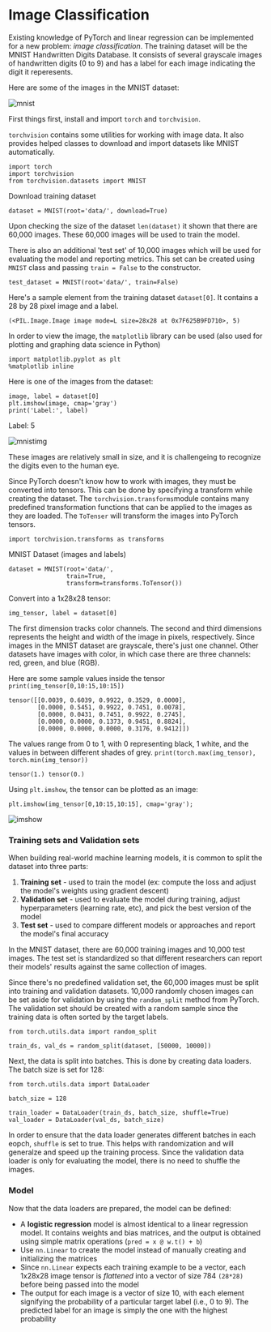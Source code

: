 # Image Classification
Existing knowledge of PyTorch and linear regression can be implemented for a new problem: *image classification*. The training dataset will be the MNIST Handwritten Digits Database. It consists of several grayscale images of handwritten digits (0 to 9) and has a label for each image indicating the digit it reperesents. 

Here are some of the images in the MNIST dataset:

![mnist](https://i.imgur.com/CAYnuo1.jpg)

First things first, install and import `torch` and `torchvision`. 

`torchvision` contains some utilities for working with image data. It also provides helped classes to download and import datasets like MNIST automatically. 
```
import torch
import torchvision
from torchvision.datasets import MNIST
```
Download training dataset
```
dataset = MNIST(root='data/', download=True)
```
Upon checking the size of the dataset `len(dataset)` it shown that there are 60,000 images. These 60,000 images will be used to train the model. 

There is also an additional 'test set' of 10,000 images which will be used for evaluating the model and reporting metrics. This set can be created using `MNIST` class and passing `train = False` to the constructor.
```
test_dataset = MNIST(root='data/', train=False)
```
Here's a sample element from the training dataset `dataset[0]`. It contains a 28 by 28 pixel image and a label. 
```
(<PIL.Image.Image image mode=L size=28x28 at 0x7F625B9FD710>, 5)
```
In order to view the image, the `matplotlib` library can be used (also used for plotting and graphing data science in Python)
```
import matplotlib.pyplot as plt
%matplotlib inline
```
Here is one of the images from the dataset:
```
image, label = dataset[0]
plt.imshow(image, cmap='gray')
print('Label:', label)
```
Label: 5

![mnistimg](https://miro.medium.com/max/704/1*GlZuwzO-dMXxyEHO65Ha_A.png)

These images are relatively small in size, and it is challengeing to recognize the digits even to the human eye. 

Since PyTorch doesn't know how to work with images, they must be converted into tensors. This can be done by specifying a transform while creating the dataset. The `torchvision.transforms`module contains many predefined transformation functions that can be applied to the images as they are loaded. The `ToTenser` will transform the images into PyTorch tensors. 
```
import torchvision.transforms as transforms
```
MNIST Dataset (images and labels)
```
dataset = MNIST(root='data/', 
                train=True,
                transform=transforms.ToTensor())
```
Convert into a 1x28x28 tensor:
```
img_tensor, label = dataset[0]
```
The first dimension tracks color channels. The second and third dimensions represents the height and width of the image in pixels, respectively. Since images in the MNIST dataset are grayscale, there's just one channel. Other datasets have images with color, in which case there are three channels: red, green, and blue (RGB).

Here are some sample values inside the tensor `print(img_tensor[0,10:15,10:15])`
```
tensor([[0.0039, 0.6039, 0.9922, 0.3529, 0.0000],
        [0.0000, 0.5451, 0.9922, 0.7451, 0.0078],
        [0.0000, 0.0431, 0.7451, 0.9922, 0.2745],
        [0.0000, 0.0000, 0.1373, 0.9451, 0.8824],
        [0.0000, 0.0000, 0.0000, 0.3176, 0.9412]])
```
The values range from 0 to 1, with 0 representing black, 1 white, and the values in between different shades of grey. `print(torch.max(img_tensor), torch.min(img_tensor))`
```
tensor(1.) tensor(0.)
```
Using `plt.imshow`, the tensor can be plotted as an image:
```
plt.imshow(img_tensor[0,10:15,10:15], cmap='gray');
```
![imshow](https://lh3.googleusercontent.com/fze6zrNtkU4KK79A4gOeOxP5PlW4CiKirOJjmj2Ezw3SDYnxhXHYM5-x8hjmxxbYp8Kl=s85)

### Training sets and Validation sets
When building real-world machine learning models, it is common to split the dataset into three parts:
1. **Training set** - used to train the model (ex: compute the loss and adjust the model's weights using gradient descent)
2. **Validation set** - used to evaluate the model during training, adjust hyperparameters (learning rate, etc), and pick the best version of the model
3. **Test set** - used to compare different models or approaches and report the model's final accuracy

In the MNIST dataset, there are 60,000 training images and 10,000 test images. The test set is standardized so that different researchers can report their models' results against the same collection of images.


Since there's no predefined validation set, the 60,000 images must be split into training and validation datasets. 10,000 randomly chosen images can be set aside for validation by using the `random_split` method from PyTorch. The validation set should be created with a random sample since the training data is often sorted by the target labels.
```
from torch.utils.data import random_split

train_ds, val_ds = random_split(dataset, [50000, 10000])
```

Next, the data is split into batches. This is done by creating data loaders. The batch size is set for 128:
```
from torch.utils.data import DataLoader

batch_size = 128

train_loader = DataLoader(train_ds, batch_size, shuffle=True)
val_loader = DataLoader(val_ds, batch_size)
```
In order to ensure that the data loader generates different batches in each eopch, `shuffle` is set to true. This helps with randomization and will generalze and speed up the training process. Since the validation data loader is only for evaluating the model, there is no need to shuffle the images.

### Model
Now that the data loaders are prepared, the model can be defined:
- A **logistic regression** model is almost identical to a linear regression model. It contains weights and bias matrices, and the output is obtained using simple matrix operations (`pred = x @ w.t() + b`)
- Use `nn.Linear` to create the model instead of manually creating and initializing the matrices
- Since `nn.Linear` expects each training example to be a vector, each 1x28x28 image tensor is *flattened* into a vector of size 784 `(28*28)` before being passed into the model
- The output for each image is a vector of size 10, with each element signifying the probability of a particular target label (i.e., 0 to 9). The predicted label for an image is simply the one with the highest probability
